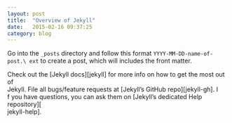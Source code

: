```yaml
---
layout: post
title:  "Overview of Jekyll"
date:   2015-02-16 09:37:25
category: blog
---
```


Go into the `_posts` directory and follow this format `YYYY-MM-DD-name-of-post.\
ext` to create a post, which will includes the front matter.



Check out the [Jekyll docs][jekyll] for more info on how to get the most out of\
 Jekyll. File all bugs/feature requests at [Jekyll’s GitHub repo][jekyll-gh]. I\
f you have questions, you can ask them on [Jekyll’s dedicated Help repository][\
jekyll-help].
